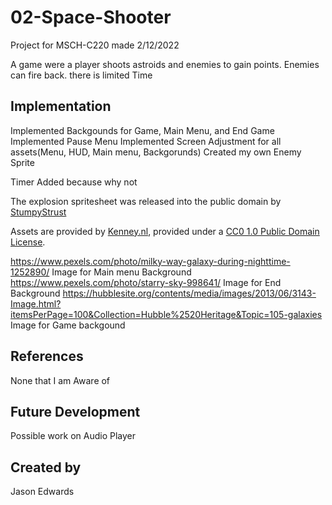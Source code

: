 # 02-Space-Shooter

Project for MSCH-C220 made 2/12/2022

A game were a player shoots astroids and enemies to gain points. Enemies can fire back. there is limited Time

## Implementation

Implemented Backgounds for Game, Main Menu, and End Game
Implemented Pause Menu
Implemented Screen Adjustment for all assets(Menu, HUD, Main menu, Backgorunds)
Created my own Enemy Sprite 

Timer Added because why not

The explosion spritesheet was released into the public domain by [StumpyStrust](https://opengameart.org/content/explosion-sheet)

Assets are provided by [Kenney.nl](https://kenney.nl/assets/space-shooter-extension), provided under a [CC0 1.0 Public Domain License](https://creativecommons.org/publicdomain/zero/1.0/).

https://www.pexels.com/photo/milky-way-galaxy-during-nighttime-1252890/ Image for Main menu Background
https://www.pexels.com/photo/starry-sky-998641/ Image for End Background
https://hubblesite.org/contents/media/images/2013/06/3143-Image.html?itemsPerPage=100&Collection=Hubble%2520Heritage&Topic=105-galaxies Image for Game backgound

## References
None that I am Aware of

## Future Development
Possible work on Audio Player 
## Created by
Jason Edwards
